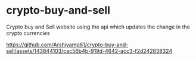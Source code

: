 # crypto-buy-and-sell
Crypto buy and Sell website using the api which updates the change in the crypto currencies



https://github.com/Arshiyamp61/crypto-buy-and-sell/assets/143844103/cac56b4b-919d-4642-acc3-f2d242838324

